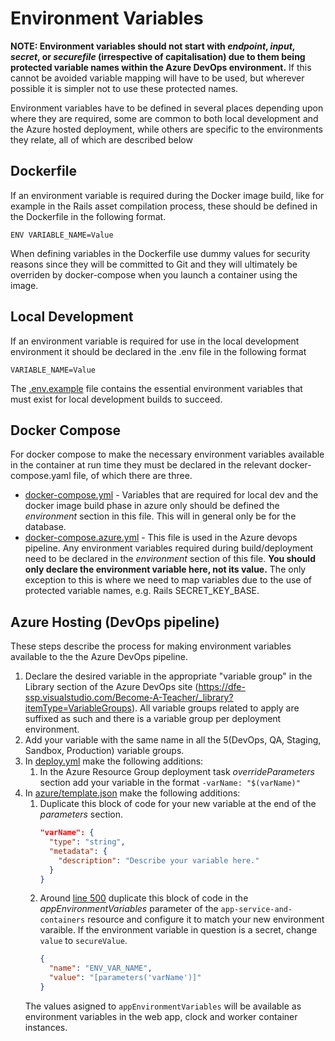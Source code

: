 # Environment Variables

**NOTE: Environment variables should not start with *endpoint*, *input*, *secret*, or *securefile* (irrespective of capitalisation) due to them being protected variable names within the Azure DevOps environment.** If this cannot be avoided variable mapping will have to be used, but wherever possible it is simpler not to use these protected names.

Environment variables have to be defined in several places depending upon where they are required, some are common to both local development and the Azure hosted deployment, while others are specific to the environments they relate, all of which are described below

## Dockerfile

If an environment variable is required during the Docker image build, like for example in the Rails asset compilation process, these should be defined in the Dockerfile in the following format.

`ENV VARIABLE_NAME=Value`

When defining variables in the Dockerfile use dummy values for security reasons since they will be committed to Git and they will ultimately be overriden by docker-compose when you launch a container using the image.

## Local Development

If an environment variable is required for use in the local development environment it should be declared in the .env file in the following format

`VARIABLE_NAME=Value`

The [.env.example](../.env.example) file contains the essential environment variables that must exist for local development builds to succeed.

## Docker Compose

For docker compose to make the necessary environment variables available in the container at run time they must be declared in the relevant docker-compose.yaml file, of which there are three.

* [docker-compose.yml](../docker-compose.yml) - Variables that are required for local dev and the docker image build phase in azure only should be defined the *environment* section in this file. This will in general only be for the database.
* [docker-compose.azure.yml](../docker-compose.azure.yml) - This file is used in the Azure devops pipeline. Any environment variables required during build/deployment need to be declared in the *environment* section of this file. **You should only declare the environment variable here, not its value.** The only exception to this is where we need to map variables due to the use of protected variable names, e.g. Rails SECRET_KEY_BASE.

## Azure Hosting (DevOps pipeline)

These steps describe the process for making environment variables available to the the Azure DevOps pipeline.

1. Declare the desired variable in the appropriate "variable group" in the Library section of the Azure DevOps site (https://dfe-ssp.visualstudio.com/Become-A-Teacher/_library?itemType=VariableGroups). All variable groups related to apply are suffixed as such and there is a variable group per deployment environment.
2. Add your variable with the same name in all the 5(DevOps, QA, Staging, Sandbox, Production) variable groups.
3. In [deploy.yml](../azure/pipelines/templates/deploy.yml#L191) make the following additions:
   1. In the Azure Resource Group deployment task *overrideParameters* section add your variable in the format `-varName: "$(varName)"`
4. In [azure/template.json](../azure/template.json) make the following additions:
   1. Duplicate this block of code for your new variable at the end of the *parameters* section.
      ```json
      "varName": {
        "type": "string",
        "metadata": {
          "description": "Describe your variable here."
        }
      }
      ```
   2. Around [line 500](../azure/template.json#L505) duplicate this block of code in the *appEnvironmentVariables* parameter of the `app-service-and-containers` resource and configure it to match your new environment varaible.
   If the environment variable in question is a secret, change `value` to `secureValue`.
      ```json
      {
        "name": "ENV_VAR_NAME",
        "value": "[parameters('varName')]"
      }
      ```
   The values asigned to `appEnvironmentVariables` will be available as environment variables in the web app, clock and worker container instances.
